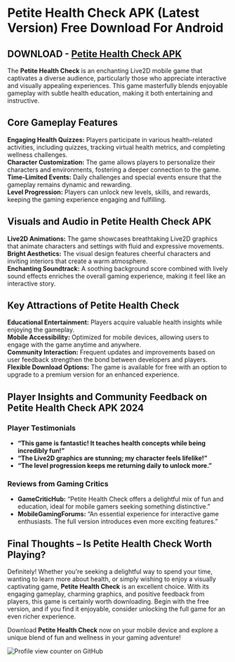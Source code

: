 <H1>Petite Health Check APK (Latest Version) Free Download For Android</H1>



<h2> DOWNLOAD - <a href="https://droidcoast.com/petite-health-check-apk/"> Petite Health Check APK</a></h2>
<!-- /wp:heading -->

<!-- wp:paragraph -->
<p>The <strong>Petite Health Check</strong> is an enchanting Live2D mobile game that captivates a diverse audience, particularly those who appreciate interactive and visually appealing experiences. This game masterfully blends enjoyable gameplay with subtle health education, making it both entertaining and instructive.</p>
<!-- /wp:paragraph -->

<!-- wp:heading -->
<h2 class="wp-block-heading">Core Gameplay Features</h2>
<!-- /wp:heading -->

<!-- wp:paragraph -->
<p><strong>Engaging Health Quizzes:</strong> Players participate in various health-related activities, including quizzes, tracking virtual health metrics, and completing wellness challenges.<br><strong>Character Customization:</strong> The game allows players to personalize their characters and environments, fostering a deeper connection to the game.<br><strong>Time-Limited Events:</strong> Daily challenges and special events ensure that the gameplay remains dynamic and rewarding.<br><strong>Level Progression:</strong> Players can unlock new levels, skills, and rewards, keeping the gaming experience engaging and fulfilling.</p>
<!-- /wp:paragraph -->

<!-- wp:heading -->
<h2 class="wp-block-heading">Visuals and Audio in Petite Health Check APK</h2>
<!-- /wp:heading -->

<!-- wp:paragraph -->
<p><strong>Live2D Animations:</strong> The game showcases breathtaking Live2D graphics that animate characters and settings with fluid and expressive movements.<br><strong>Bright Aesthetics:</strong> The visual design features cheerful characters and inviting interiors that create a warm atmosphere.<br><strong>Enchanting Soundtrack:</strong> A soothing background score combined with lively sound effects enriches the overall gaming experience, making it feel like an interactive story.</p>
<!-- /wp:paragraph -->

<!-- wp:heading -->
<h2 class="wp-block-heading">Key Attractions of Petite Health Check</h2>
<!-- /wp:heading -->

<!-- wp:paragraph -->
<p><strong>Educational Entertainment:</strong> Players acquire valuable health insights while enjoying the gameplay.<br><strong>Mobile Accessibility:</strong> Optimized for mobile devices, allowing users to engage with the game anytime and anywhere.<br><strong>Community Interaction:</strong> Frequent updates and improvements based on user feedback strengthen the bond between developers and players.<br><strong>Flexible Download Options:</strong> The game is available for free with an option to upgrade to a premium version for an enhanced experience.</p>
<!-- /wp:paragraph -->

<!-- wp:heading -->
<h2 class="wp-block-heading">Player Insights and Community Feedback on Petite Health Check APK 2024</h2>
<!-- /wp:heading -->

<!-- wp:heading {"level":3} -->
<h3 class="wp-block-heading">Player Testimonials</h3>
<!-- /wp:heading -->

<!-- wp:list -->
<ul class="wp-block-list"><!-- wp:list-item -->
<li><strong>“This game is fantastic! It teaches health concepts while being incredibly fun!”</strong></li>
<!-- /wp:list-item -->

<!-- wp:list-item -->
<li><strong>“The Live2D graphics are stunning; my character feels lifelike!”</strong></li>
<!-- /wp:list-item -->

<!-- wp:list-item -->
<li><strong>“The level progression keeps me returning daily to unlock more.”</strong></li>
<!-- /wp:list-item --></ul>
<!-- /wp:list -->

<!-- wp:heading {"level":3} -->
<h3 class="wp-block-heading">Reviews from Gaming Critics</h3>
<!-- /wp:heading -->

<!-- wp:list -->
<ul class="wp-block-list"><!-- wp:list-item -->
<li><strong>GameCriticHub:</strong> “Petite Health Check offers a delightful mix of fun and education, ideal for mobile gamers seeking something distinctive.”</li>
<!-- /wp:list-item -->

<!-- wp:list-item -->
<li><strong>MobileGamingForums:</strong> “An essential experience for interactive game enthusiasts. The full version introduces even more exciting features.”</li>
<!-- /wp:list-item --></ul>
<!-- /wp:list -->

<!-- wp:heading -->
<h2 class="wp-block-heading">Final Thoughts – Is Petite Health Check Worth Playing?</h2>
<!-- /wp:heading -->

<!-- wp:paragraph -->
<p>Definitely! Whether you're seeking a delightful way to spend your time, wanting to learn more about health, or simply wishing to enjoy a visually captivating game, <strong>Petite Health Check</strong> is an excellent choice. With its engaging gameplay, charming graphics, and positive feedback from players, this game is certainly worth downloading. Begin with the free version, and if you find it enjoyable, consider unlocking the full game for an even richer experience.</p>
<!-- /wp:paragraph -->

<!-- wp:paragraph -->
<p>Download <strong>Petite Health Check</strong> now on your mobile device and explore a unique blend of fun and wellness in your gaming adventure!</p>
<!-- /wp:paragraph -->


   ![Profile view counter on GitHub](https://komarev.com/ghpvc/?username=Petite-Health-Check-APK-DOWNLOAD)
